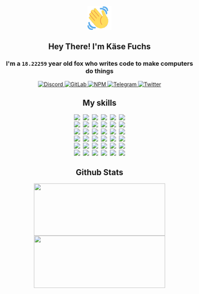 <div><p align=center><img src=./resources/images/wave.gif width=64px height=64px></p><h2 align=center>Hey There! I'm Käse Fuchs</h2><h3 align=center>I'm a <code>18.22259</code> year old fox who writes code to make computers do things</h3><p align=center><a href=https://discord.com/users/507526681125322772><img alt=Discord src="https://img.shields.io/badge/Discord-5865F2?logo=discord&logoColor=white&style=flat-square#c0029a309b2948ba18872403d3025807"> </a><a href=https://gitlab.com/kasefuchs><img alt=GitLab src="https://img.shields.io/badge/GitLab-330F63?logo=gitlab&logoColor=white&style=flat-square#c0029a309b2948ba18872403d3025807"> </a><a href=https://npmjs.com/~kasefuchs><img alt=NPM src="https://img.shields.io/badge/NPM-CB3837?logo=npm&logoColor=white&style=flat-square#c0029a309b2948ba18872403d3025807"> </a><a href=https://t.me/kasefuchs><img alt=Telegram src="https://img.shields.io/badge/Telegram-2CA5E0?logo=telegram&logoColor=white&style=flat-square#c0029a309b2948ba18872403d3025807"> </a><a href=https://twitter.com/kasefuchs><img alt=Twitter src="https://img.shields.io/badge/Twitter-1DA1F2?logo=twitter&logoColor=white&style=flat-square#c0029a309b2948ba18872403d3025807"></a></p><h2 align=center>My skills</h2><p align=center><a href=https://aws.amazon.com/ ><picture><source srcset="https://skillicons.dev/icons?i=aws&theme=dark#c0029a309b2948ba18872403d3025807" media="(prefers-color-scheme: dark)"><source srcset="https://skillicons.dev/icons?i=aws&theme=light#c0029a309b2948ba18872403d3025807" media="(prefers-color-scheme: light), (prefers-color-scheme: no-preference)"><img src="https://skillicons.dev/icons?i=aws&theme=light#c0029a309b2948ba18872403d3025807"></picture></a>&nbsp;&nbsp;<a href=https://en.wikipedia.org/wiki/Bash_(Unix_shell)><picture><source srcset="https://skillicons.dev/icons?i=bash&theme=dark#c0029a309b2948ba18872403d3025807" media="(prefers-color-scheme: dark)"><source srcset="https://skillicons.dev/icons?i=bash&theme=light#c0029a309b2948ba18872403d3025807" media="(prefers-color-scheme: light), (prefers-color-scheme: no-preference)"><img src="https://skillicons.dev/icons?i=bash&theme=light#c0029a309b2948ba18872403d3025807"></picture></a>&nbsp;&nbsp;<a href=https://discord.com/developers/docs><picture><source srcset="https://skillicons.dev/icons?i=bots&theme=dark#c0029a309b2948ba18872403d3025807" media="(prefers-color-scheme: dark)"><source srcset="https://skillicons.dev/icons?i=bots&theme=light#c0029a309b2948ba18872403d3025807" media="(prefers-color-scheme: light), (prefers-color-scheme: no-preference)"><img src="https://skillicons.dev/icons?i=bots&theme=light#c0029a309b2948ba18872403d3025807"></picture></a>&nbsp;&nbsp;<a href=https://www.cloudflare.com/ ><picture><source srcset="https://skillicons.dev/icons?i=cloudflare&theme=dark#c0029a309b2948ba18872403d3025807" media="(prefers-color-scheme: dark)"><source srcset="https://skillicons.dev/icons?i=cloudflare&theme=light#c0029a309b2948ba18872403d3025807" media="(prefers-color-scheme: light), (prefers-color-scheme: no-preference)"><img src="https://skillicons.dev/icons?i=cloudflare&theme=light#c0029a309b2948ba18872403d3025807"></picture></a>&nbsp;&nbsp;<a href=https://en.wikipedia.org/wiki/CSS><picture><source srcset="https://skillicons.dev/icons?i=css&theme=dark#c0029a309b2948ba18872403d3025807" media="(prefers-color-scheme: dark)"><source srcset="https://skillicons.dev/icons?i=css&theme=light#c0029a309b2948ba18872403d3025807" media="(prefers-color-scheme: light), (prefers-color-scheme: no-preference)"><img src="https://skillicons.dev/icons?i=css&theme=light#c0029a309b2948ba18872403d3025807"></picture></a>&nbsp;&nbsp;<a href=https://www.docker.com/ ><picture><source srcset="https://skillicons.dev/icons?i=docker&theme=dark#c0029a309b2948ba18872403d3025807" media="(prefers-color-scheme: dark)"><source srcset="https://skillicons.dev/icons?i=docker&theme=light#c0029a309b2948ba18872403d3025807" media="(prefers-color-scheme: light), (prefers-color-scheme: no-preference)"><img src="https://skillicons.dev/icons?i=docker&theme=light#c0029a309b2948ba18872403d3025807"></picture></a><br><a href=https://www.electronjs.org/ ><picture><source srcset="https://skillicons.dev/icons?i=electron&theme=dark#c0029a309b2948ba18872403d3025807" media="(prefers-color-scheme: dark)"><source srcset="https://skillicons.dev/icons?i=electron&theme=light#c0029a309b2948ba18872403d3025807" media="(prefers-color-scheme: light), (prefers-color-scheme: no-preference)"><img src="https://skillicons.dev/icons?i=electron&theme=light#c0029a309b2948ba18872403d3025807"></picture></a>&nbsp;&nbsp;<a href=https://expressjs.com/ ><picture><source srcset="https://skillicons.dev/icons?i=express&theme=dark#c0029a309b2948ba18872403d3025807" media="(prefers-color-scheme: dark)"><source srcset="https://skillicons.dev/icons?i=express&theme=light#c0029a309b2948ba18872403d3025807" media="(prefers-color-scheme: light), (prefers-color-scheme: no-preference)"><img src="https://skillicons.dev/icons?i=express&theme=light#c0029a309b2948ba18872403d3025807"></picture></a>&nbsp;&nbsp;<a href=https://www.figma.com/ ><picture><source srcset="https://skillicons.dev/icons?i=figma&theme=dark#c0029a309b2948ba18872403d3025807" media="(prefers-color-scheme: dark)"><source srcset="https://skillicons.dev/icons?i=figma&theme=light#c0029a309b2948ba18872403d3025807" media="(prefers-color-scheme: light), (prefers-color-scheme: no-preference)"><img src="https://skillicons.dev/icons?i=figma&theme=light#c0029a309b2948ba18872403d3025807"></picture></a>&nbsp;&nbsp;<a href=https://firebase.google.com/ ><picture><source srcset="https://skillicons.dev/icons?i=firebase&theme=dark#c0029a309b2948ba18872403d3025807" media="(prefers-color-scheme: dark)"><source srcset="https://skillicons.dev/icons?i=firebase&theme=light#c0029a309b2948ba18872403d3025807" media="(prefers-color-scheme: light), (prefers-color-scheme: no-preference)"><img src="https://skillicons.dev/icons?i=firebase&theme=light#c0029a309b2948ba18872403d3025807"></picture></a>&nbsp;&nbsp;<a href=https://flask.palletsprojects.com/ ><picture><source srcset="https://skillicons.dev/icons?i=flask&theme=dark#c0029a309b2948ba18872403d3025807" media="(prefers-color-scheme: dark)"><source srcset="https://skillicons.dev/icons?i=flask&theme=light#c0029a309b2948ba18872403d3025807" media="(prefers-color-scheme: light), (prefers-color-scheme: no-preference)"><img src="https://skillicons.dev/icons?i=flask&theme=light#c0029a309b2948ba18872403d3025807"></picture></a>&nbsp;&nbsp;<a href=https://cloud.google.com/ ><picture><source srcset="https://skillicons.dev/icons?i=gcp&theme=dark#c0029a309b2948ba18872403d3025807" media="(prefers-color-scheme: dark)"><source srcset="https://skillicons.dev/icons?i=gcp&theme=light#c0029a309b2948ba18872403d3025807" media="(prefers-color-scheme: light), (prefers-color-scheme: no-preference)"><img src="https://skillicons.dev/icons?i=gcp&theme=light#c0029a309b2948ba18872403d3025807"></picture></a><br><a href=https://git-scm.com/ ><picture><source srcset="https://skillicons.dev/icons?i=git&theme=dark#c0029a309b2948ba18872403d3025807" media="(prefers-color-scheme: dark)"><source srcset="https://skillicons.dev/icons?i=git&theme=light#c0029a309b2948ba18872403d3025807" media="(prefers-color-scheme: light), (prefers-color-scheme: no-preference)"><img src="https://skillicons.dev/icons?i=git&theme=light#c0029a309b2948ba18872403d3025807"></picture></a>&nbsp;&nbsp;<a href=https://github.com/ ><picture><source srcset="https://skillicons.dev/icons?i=github&theme=dark#c0029a309b2948ba18872403d3025807" media="(prefers-color-scheme: dark)"><source srcset="https://skillicons.dev/icons?i=github&theme=light#c0029a309b2948ba18872403d3025807" media="(prefers-color-scheme: light), (prefers-color-scheme: no-preference)"><img src="https://skillicons.dev/icons?i=github&theme=light#c0029a309b2948ba18872403d3025807"></picture></a>&nbsp;&nbsp;<a href=https://gitlab.com/ ><picture><source srcset="https://skillicons.dev/icons?i=gitlab&theme=dark#c0029a309b2948ba18872403d3025807" media="(prefers-color-scheme: dark)"><source srcset="https://skillicons.dev/icons?i=gitlab&theme=light#c0029a309b2948ba18872403d3025807" media="(prefers-color-scheme: light), (prefers-color-scheme: no-preference)"><img src="https://skillicons.dev/icons?i=gitlab&theme=light#c0029a309b2948ba18872403d3025807"></picture></a>&nbsp;&nbsp;<a href=https://www.heroku.com/ ><picture><source srcset="https://skillicons.dev/icons?i=heroku&theme=dark#c0029a309b2948ba18872403d3025807" media="(prefers-color-scheme: dark)"><source srcset="https://skillicons.dev/icons?i=heroku&theme=light#c0029a309b2948ba18872403d3025807" media="(prefers-color-scheme: light), (prefers-color-scheme: no-preference)"><img src="https://skillicons.dev/icons?i=heroku&theme=light#c0029a309b2948ba18872403d3025807"></picture></a>&nbsp;&nbsp;<a href=https://en.wikipedia.org/wiki/HTML><picture><source srcset="https://skillicons.dev/icons?i=html&theme=dark#c0029a309b2948ba18872403d3025807" media="(prefers-color-scheme: dark)"><source srcset="https://skillicons.dev/icons?i=html&theme=light#c0029a309b2948ba18872403d3025807" media="(prefers-color-scheme: light), (prefers-color-scheme: no-preference)"><img src="https://skillicons.dev/icons?i=html&theme=light#c0029a309b2948ba18872403d3025807"></picture></a>&nbsp;&nbsp;<a href=https://en.wikipedia.org/wiki/JavaScript><picture><source srcset="https://skillicons.dev/icons?i=js&theme=dark#c0029a309b2948ba18872403d3025807" media="(prefers-color-scheme: dark)"><source srcset="https://skillicons.dev/icons?i=js&theme=light#c0029a309b2948ba18872403d3025807" media="(prefers-color-scheme: light), (prefers-color-scheme: no-preference)"><img src="https://skillicons.dev/icons?i=js&theme=light#c0029a309b2948ba18872403d3025807"></picture></a><br><a href=https://en.wikipedia.org/wiki/Linux><picture><source srcset="https://skillicons.dev/icons?i=linux&theme=dark#c0029a309b2948ba18872403d3025807" media="(prefers-color-scheme: dark)"><source srcset="https://skillicons.dev/icons?i=linux&theme=light#c0029a309b2948ba18872403d3025807" media="(prefers-color-scheme: light), (prefers-color-scheme: no-preference)"><img src="https://skillicons.dev/icons?i=linux&theme=light#c0029a309b2948ba18872403d3025807"></picture></a>&nbsp;&nbsp;<a href=https://mui.com/ ><picture><source srcset="https://skillicons.dev/icons?i=materialui&theme=dark#c0029a309b2948ba18872403d3025807" media="(prefers-color-scheme: dark)"><source srcset="https://skillicons.dev/icons?i=materialui&theme=light#c0029a309b2948ba18872403d3025807" media="(prefers-color-scheme: light), (prefers-color-scheme: no-preference)"><img src="https://skillicons.dev/icons?i=materialui&theme=light#c0029a309b2948ba18872403d3025807"></picture></a>&nbsp;&nbsp;<a href=https://en.wikipedia.org/wiki/Markdown><picture><source srcset="https://skillicons.dev/icons?i=md&theme=dark#c0029a309b2948ba18872403d3025807" media="(prefers-color-scheme: dark)"><source srcset="https://skillicons.dev/icons?i=md&theme=light#c0029a309b2948ba18872403d3025807" media="(prefers-color-scheme: light), (prefers-color-scheme: no-preference)"><img src="https://skillicons.dev/icons?i=md&theme=light#c0029a309b2948ba18872403d3025807"></picture></a>&nbsp;&nbsp;<a href=https://www.mongodb.com/ ><picture><source srcset="https://skillicons.dev/icons?i=mongodb&theme=dark#c0029a309b2948ba18872403d3025807" media="(prefers-color-scheme: dark)"><source srcset="https://skillicons.dev/icons?i=mongodb&theme=light#c0029a309b2948ba18872403d3025807" media="(prefers-color-scheme: light), (prefers-color-scheme: no-preference)"><img src="https://skillicons.dev/icons?i=mongodb&theme=light#c0029a309b2948ba18872403d3025807"></picture></a>&nbsp;&nbsp;<a href=https://www.mysql.com/ ><picture><source srcset="https://skillicons.dev/icons?i=mysql&theme=dark#c0029a309b2948ba18872403d3025807" media="(prefers-color-scheme: dark)"><source srcset="https://skillicons.dev/icons?i=mysql&theme=light#c0029a309b2948ba18872403d3025807" media="(prefers-color-scheme: light), (prefers-color-scheme: no-preference)"><img src="https://skillicons.dev/icons?i=mysql&theme=light#c0029a309b2948ba18872403d3025807"></picture></a>&nbsp;&nbsp;<a href=https://nextjs.org/ ><picture><source srcset="https://skillicons.dev/icons?i=nextjs&theme=dark#c0029a309b2948ba18872403d3025807" media="(prefers-color-scheme: dark)"><source srcset="https://skillicons.dev/icons?i=nextjs&theme=light#c0029a309b2948ba18872403d3025807" media="(prefers-color-scheme: light), (prefers-color-scheme: no-preference)"><img src="https://skillicons.dev/icons?i=nextjs&theme=light#c0029a309b2948ba18872403d3025807"></picture></a><br><a href=https://nodejs.org/en/ ><picture><source srcset="https://skillicons.dev/icons?i=nodejs&theme=dark#c0029a309b2948ba18872403d3025807" media="(prefers-color-scheme: dark)"><source srcset="https://skillicons.dev/icons?i=nodejs&theme=light#c0029a309b2948ba18872403d3025807" media="(prefers-color-scheme: light), (prefers-color-scheme: no-preference)"><img src="https://skillicons.dev/icons?i=nodejs&theme=light#c0029a309b2948ba18872403d3025807"></picture></a>&nbsp;&nbsp;<a href=https://www.postgresql.org/ ><picture><source srcset="https://skillicons.dev/icons?i=postgres&theme=dark#c0029a309b2948ba18872403d3025807" media="(prefers-color-scheme: dark)"><source srcset="https://skillicons.dev/icons?i=postgres&theme=light#c0029a309b2948ba18872403d3025807" media="(prefers-color-scheme: light), (prefers-color-scheme: no-preference)"><img src="https://skillicons.dev/icons?i=postgres&theme=light#c0029a309b2948ba18872403d3025807"></picture></a>&nbsp;&nbsp;<a href=https://learn.microsoft.com/en-us/powershell/ ><picture><source srcset="https://skillicons.dev/icons?i=powershell&theme=dark#c0029a309b2948ba18872403d3025807" media="(prefers-color-scheme: dark)"><source srcset="https://skillicons.dev/icons?i=powershell&theme=light#c0029a309b2948ba18872403d3025807" media="(prefers-color-scheme: light), (prefers-color-scheme: no-preference)"><img src="https://skillicons.dev/icons?i=powershell&theme=light#c0029a309b2948ba18872403d3025807"></picture></a>&nbsp;&nbsp;<a href=https://www.python.org/ ><picture><source srcset="https://skillicons.dev/icons?i=py&theme=dark#c0029a309b2948ba18872403d3025807" media="(prefers-color-scheme: dark)"><source srcset="https://skillicons.dev/icons?i=py&theme=light#c0029a309b2948ba18872403d3025807" media="(prefers-color-scheme: light), (prefers-color-scheme: no-preference)"><img src="https://skillicons.dev/icons?i=py&theme=light#c0029a309b2948ba18872403d3025807"></picture></a>&nbsp;&nbsp;<a href=https://www.raspberrypi.org/ ><picture><source srcset="https://skillicons.dev/icons?i=raspberrypi&theme=dark#c0029a309b2948ba18872403d3025807" media="(prefers-color-scheme: dark)"><source srcset="https://skillicons.dev/icons?i=raspberrypi&theme=light#c0029a309b2948ba18872403d3025807" media="(prefers-color-scheme: light), (prefers-color-scheme: no-preference)"><img src="https://skillicons.dev/icons?i=raspberrypi&theme=light#c0029a309b2948ba18872403d3025807"></picture></a>&nbsp;&nbsp;<a href=https://reactjs.org/ ><picture><source srcset="https://skillicons.dev/icons?i=react&theme=dark#c0029a309b2948ba18872403d3025807" media="(prefers-color-scheme: dark)"><source srcset="https://skillicons.dev/icons?i=react&theme=light#c0029a309b2948ba18872403d3025807" media="(prefers-color-scheme: light), (prefers-color-scheme: no-preference)"><img src="https://skillicons.dev/icons?i=react&theme=light#c0029a309b2948ba18872403d3025807"></picture></a><br><a href=https://redux.js.org/ ><picture><source srcset="https://skillicons.dev/icons?i=redux&theme=dark#c0029a309b2948ba18872403d3025807" media="(prefers-color-scheme: dark)"><source srcset="https://skillicons.dev/icons?i=redux&theme=light#c0029a309b2948ba18872403d3025807" media="(prefers-color-scheme: light), (prefers-color-scheme: no-preference)"><img src="https://skillicons.dev/icons?i=redux&theme=light#c0029a309b2948ba18872403d3025807"></picture></a>&nbsp;&nbsp;<a href=https://en.wikipedia.org/wiki/Regular_expression><picture><source srcset="https://skillicons.dev/icons?i=regex&theme=dark#c0029a309b2948ba18872403d3025807" media="(prefers-color-scheme: dark)"><source srcset="https://skillicons.dev/icons?i=regex&theme=light#c0029a309b2948ba18872403d3025807" media="(prefers-color-scheme: light), (prefers-color-scheme: no-preference)"><img src="https://skillicons.dev/icons?i=regex&theme=light#c0029a309b2948ba18872403d3025807"></picture></a>&nbsp;&nbsp;<a href=https://en.wikipedia.org/wiki/Sass_(stylesheet_language)><picture><source srcset="https://skillicons.dev/icons?i=sass&theme=dark#c0029a309b2948ba18872403d3025807" media="(prefers-color-scheme: dark)"><source srcset="https://skillicons.dev/icons?i=sass&theme=light#c0029a309b2948ba18872403d3025807" media="(prefers-color-scheme: light), (prefers-color-scheme: no-preference)"><img src="https://skillicons.dev/icons?i=sass&theme=light#c0029a309b2948ba18872403d3025807"></picture></a>&nbsp;&nbsp;<a href=https://www.typescriptlang.org/ ><picture><source srcset="https://skillicons.dev/icons?i=ts&theme=dark#c0029a309b2948ba18872403d3025807" media="(prefers-color-scheme: dark)"><source srcset="https://skillicons.dev/icons?i=ts&theme=light#c0029a309b2948ba18872403d3025807" media="(prefers-color-scheme: light), (prefers-color-scheme: no-preference)"><img src="https://skillicons.dev/icons?i=ts&theme=light#c0029a309b2948ba18872403d3025807"></picture></a>&nbsp;&nbsp;<a href=https://unity.com/ ><picture><source srcset="https://skillicons.dev/icons?i=unity&theme=dark#c0029a309b2948ba18872403d3025807" media="(prefers-color-scheme: dark)"><source srcset="https://skillicons.dev/icons?i=unity&theme=light#c0029a309b2948ba18872403d3025807" media="(prefers-color-scheme: light), (prefers-color-scheme: no-preference)"><img src="https://skillicons.dev/icons?i=unity&theme=light#c0029a309b2948ba18872403d3025807"></picture></a>&nbsp;&nbsp;<a href=https://workers.cloudflare.com/ ><picture><source srcset="https://skillicons.dev/icons?i=workers&theme=dark#c0029a309b2948ba18872403d3025807" media="(prefers-color-scheme: dark)"><source srcset="https://skillicons.dev/icons?i=workers&theme=light#c0029a309b2948ba18872403d3025807" media="(prefers-color-scheme: light), (prefers-color-scheme: no-preference)"><img src="https://skillicons.dev/icons?i=workers&theme=light#c0029a309b2948ba18872403d3025807"></picture></a><br></p><h2 align=center>Github Stats</h2><p align=center><picture><source srcset="https://github-readme-stats-kasefuchs.vercel.app/api/?count_private=true&hide_border=true&hide_rank=true&line_height=20&hide_title=true&username=Kasefuchs&theme=dark#c0029a309b2948ba18872403d3025807" media="(prefers-color-scheme: dark)"><source srcset="https://github-readme-stats-kasefuchs.vercel.app/api/?count_private=true&hide_border=true&hide_rank=true&line_height=20&hide_title=true&username=Kasefuchs&theme=light#c0029a309b2948ba18872403d3025807" media="(prefers-color-scheme: light), (prefers-color-scheme: no-preference)"><img align=middle width=350 height=140 src="https://github-readme-stats-kasefuchs.vercel.app/api/?count_private=true&hide_border=true&hide_rank=true&line_height=20&hide_title=true&username=Kasefuchs&theme=light#c0029a309b2948ba18872403d3025807"></picture><picture><source srcset="https://github-readme-stats-kasefuchs.vercel.app/api/top-langs/?count_private=true&hide_border=true&layout=compact&username=Kasefuchs&theme=dark#c0029a309b2948ba18872403d3025807" media="(prefers-color-scheme: dark)"><source srcset="https://github-readme-stats-kasefuchs.vercel.app/api/top-langs/?count_private=true&hide_border=true&layout=compact&username=Kasefuchs&theme=light#c0029a309b2948ba18872403d3025807" media="(prefers-color-scheme: light), (prefers-color-scheme: no-preference)"><img align=middle width=350 height=140 src="https://github-readme-stats-kasefuchs.vercel.app/api/top-langs/?count_private=true&hide_border=true&layout=compact&username=Kasefuchs&theme=light#c0029a309b2948ba18872403d3025807"></picture></p><img src="https://hit.yhype.me/github/profile?user_id=64592097#c0029a309b2948ba18872403d3025807" alt=""></div>